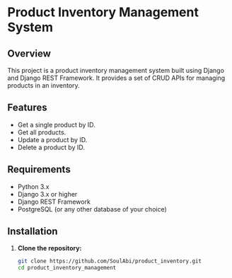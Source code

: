 # Product Inventory Management System

## Overview

This project is a product inventory management system built using Django and Django REST Framework. It provides a set of CRUD APIs for managing products in an inventory.

## Features

- Get a single product by ID.
- Get all products.
- Update a product by ID.
- Delete a product by ID.

## Requirements

- Python 3.x
- Django 3.x or higher
- Django REST Framework
- PostgreSQL (or any other database of your choice)

## Installation

1. **Clone the repository:**

   ```bash
   git clone https://github.com/SoulAbi/product_inventory.git
   cd product_inventory_management
